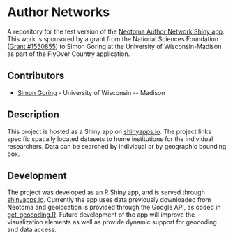 # Author Networks

A repository for the test version of the [Neotoma Author Network Shiny app](https://simongoring.shinyapps.io/authorNetwork/).  This work is sponsored by a grant from the National Sciences Foundation ([Grant #1550855](https://www.nsf.gov/awardsearch/showAward?AWD_ID=1550855&HistoricalAwards=false)) to Simon Goring at the University of Wisconsin-Madison as part of the FlyOver Country application.

## Contributors

* [Simon Goring](http://goring.org) - University of Wisconsin -- Madison

## Description

This project is hosted as a Shiny app on [shinyapps.io](https://simongoring.shinyapps.io/authorNetwork/).  The project links specific spatially located datasets to home institutions for the individual researchers.  Data can be searched by individual or by geographic bounding box.

## Development

The project was developed as an R Shiny app, and is served through [shinyapps.io](http://shinyapps.io).  Currently the app uses data previously downloaded from Neotoma and geolocation is provided through the Google API, as coded in [get_geocoding.R](https://github.com/NeotomaDB/AuthorNetwork/blob/master/get_geocoding.R).  Future development of the app will improve the visualization elements as well as provide dynamic support for geocoding and data access.
